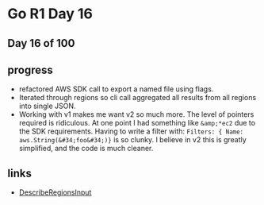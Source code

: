 # Go R1 Day 16


## Day 16 of 100

## progress

- refactored AWS SDK call to export a named file using flags.
- Iterated through regions so cli call aggregated all results from all regions into single JSON.
- Working with v1 makes me want v2 so much more.
The level of pointers required is ridiculous.
At one point I had something like `&amp;*ec2` due to the SDK requirements.
Having to write a filter with: `Filters: { Name: aws.String(&#34;foo&#34;)}` is so clunky.
I believe in v2 this is greatly simplified, and the code is much cleaner.

## links

- [DescribeRegionsInput](https://pkg.go.dev/github.com/aws/aws-sdk-go@v1.35.31/service/ec2#DescribeRegionsInput.GoString)

